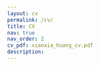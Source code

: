 ```yaml
---
layout: cv
permalink: /cv/
title: CV
nav: true
nav_order: 2
cv_pdf: xiaoxia_huang_cv.pdf
description: 
---
```


